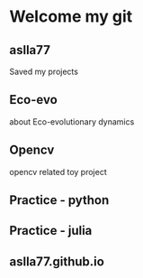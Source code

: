 # Welcome my git

## aslla77
  Saved my projects
  
## Eco-evo
  about Eco-evolutionary dynamics
  
## Opencv
  opencv related toy project
  
## Practice - python

## Practice - julia

## aslla77.github.io
